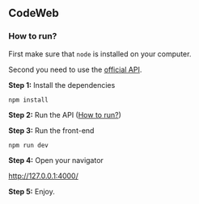 ## CodeWeb

### How to run?

First make sure that `node` is installed on your computer.

Second you need to use the [official API](https://github.com/lucasca2/codeweb-backend).

**Step 1:** Install the dependencies

```
npm install
```

**Step 2:** Run the API ([How to run?](https://github.com/lucasca2/codeweb-backend))

**Step 3:** Run the front-end

```
npm run dev
```

**Step 4:** Open your navigator

http://127.0.0.1:4000/

**Step 5:** Enjoy.

